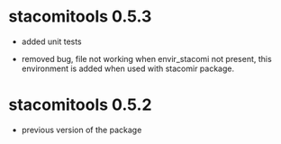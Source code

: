 # stacomitools 0.5.3

* added unit tests

* removed bug, file not working when envir_stacomi not present, this environment is added when used with stacomir package.

# stacomitools 0.5.2

* previous version of the package
